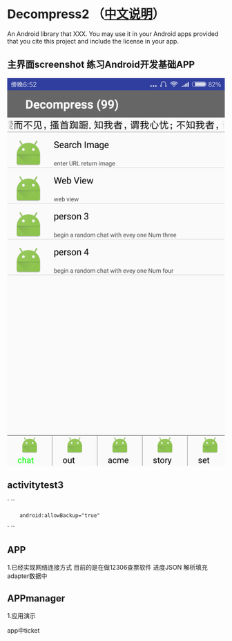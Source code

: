 # Decompress2 （[中文说明](https://github.com/jeokwok/Decompress2/blob/master/Screenshot_2019-02-24-18-52-25-577_com.exmper.adm.png)）
   An Android library that XXX. You may use it in your Android apps provided that you cite this project and include the license in your app.
## 主界面screenshot 练习Android开发基础APP
![](https://github.com/jeokwok/Decompress2/blob/master/Screenshot_2019-02-24-18-52-25-577_com.exmper.adm.png)
## activitytest3


 ` ``

        android:allowBackup="true"

` ``
    
## APP
1.已经实现网络连接方式 目前的是在做12306查票软件 进度JSON 解析填充adapter数据中

## APPmanager

1.应用演示

app中ticket
